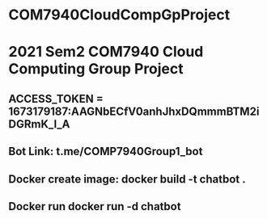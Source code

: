 # COM7940CloudCompGpProject
# 2021 Sem2 COM7940 Cloud Computing Group Project
## ACCESS_TOKEN = 1673179187:AAGNbECfV0anhJhxDQmmmBTM2iDGRmK_l_A
## Bot Link: t.me/COMP7940Group1_bot
## Docker create image: docker build -t chatbot .
## Docker run docker run -d chatbot    